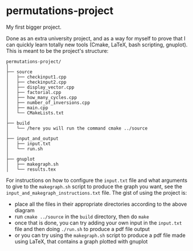 # permutations-project
My first bigger project.

Done as an extra university project, and as a way for myself to prove that I can quickly learn totally new tools (Cmake, LaTeX, bash scripting, gnuplot).
This is meant to be the project's structure:

```
permutations-project/
│
├── source
│   ├── checkinput1.cpp
│   ├── checkinput2.cpp
│   ├── display_vector.cpp
│   ├── factorial.cpp
│   ├── how_many_cycles.cpp
│   ├── number_of_inversions.cpp
│   ├── main.cpp
│   └── CMakeLists.txt
│
├── build
│   └── /here you will run the command cmake ../source
│
├── input_and_output
│   ├── input.txt
│   └── run.sh
│
├── gnuplot
│   ├── makegraph.sh
│   └── results.tex
```

For instructions on how to configure the `input.txt` file and what arguments to give to the `makegraph.sh` script to produce the graph you want, see the `input_and_makegraph_instructions.txt` file.
The gist of using the project is:
 - place all the files in their appropriate directories according to the above diagram
 - run `cmake ../source` in the `build` directory, then do `make`
 - once that is done, you can try adding your own input in the `input.txt` file and then doing `./run.sh` to produce a pdf file output
 - or you can try using the `makegraph.sh` script to produce a pdf file made using LaTeX, that contains a graph plotted with gnuplot
